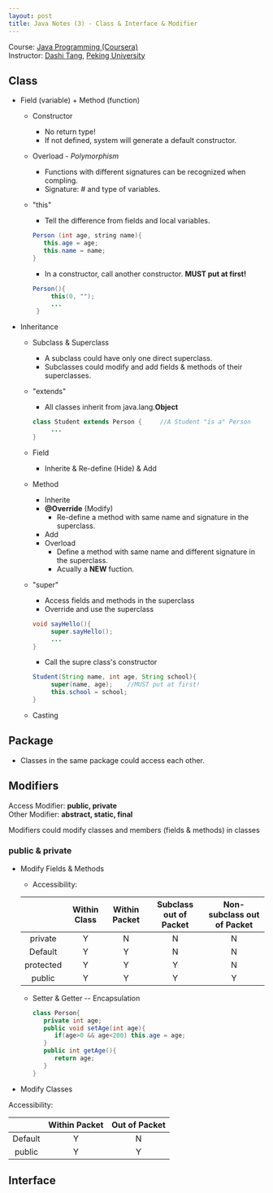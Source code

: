 ```yaml
---
layout: post
title: Java Notes (3) - Class & Interface & Modifier
---
```

Course: [Java Programming (Coursera)](https://class.coursera.org/pkujava-001)  
Instructor: [Dashi Tang](https://www.coursera.org/instructor/~3838), [Peking University](http://english.pku.edu.cn/)

## Class
* Field (variable) + Method (function)
    * Constructor
       * No return type!
       * If not defined, system will generate a default constructor.
    * Overload - _Polymorphism_
       * Functions with different signatures can be recognized when compling.
        * Signature: # and type of variables.
    * "this"
        * Tell the difference from fields and local variables.
    
        ```java
       Person (int age, string name){
           this.age = age;
           this.name = name;
       }
       ```
    
       * In a constructor, call another constructor. **MUST put at first!**
    
       ```java
       Person(){
            this(0, "");
            ...
        }
       ```
       
* Inheritance
    * Subclass & Superclass
       * A subclass could have only one direct superclass.
       * Subclasses could modify and add fields & methods of their superclasses.
    * "extends"
       * All classes inherit from java.lang.**Object**
       
       ```java
       class Student extends Person {     //A Student "is a" Person
            ...
      }
      ```
      
    * Field
       * Inherite & Re-define (Hide) & Add
    * Method
       * Inherite
       * **@Override** (Modify)
          * Re-define a method with same name and signature in the superclass.
       * Add
       * Overload
          * Define a method with same name and different signature in the superclass.
          * Acually a **NEW** fuction.
    * "super"
       * Access fields and methods in the superclass
       * Override and use the superclass
       
       ``` java
       void sayHello(){
            super.sayHello();
            ...
       }
       ```
       
       * Call the supre class's constructor
       
       ```java
       Student(String name, int age, String school){
            super(name, age);    //MUST put at first!
            this.school = school;
       }
       ```
    * Casting

## Package
* Classes in the same package could access each other.

## Modifiers
Access Modifier: **public, private**  
Other Modifier: **abstract, static, final**  

Modifiers could modify classes and members (fields & methods) in classes

### public & private
* Modify Fields & Methods  

    * Accessibility:

   |  | Within Class | Within Packet | Subclass out of Packet | Non-subclass out of Packet |
   | :---: | :---: | :---: | :---: | :---: |
   | private | Y | N | N | N |
   | Default | Y | Y | N | N |
   | protected | Y | Y | Y | N |
   | public | Y | Y | Y | Y |
      
    * Setter & Getter -- Encapsulation
      
      ```java
      class Person{
         private int age;
         public void setAge(int age){
            if(age>0 && age<200) this.age = age;
         }
         public int getAge(){
            return age;
         }
      }
      ```
      
* Modify Classes

Accessibility:

|  | Within Packet | Out of Packet |
| :---: | :---: | :---: |
| Default | Y | N |
| public | Y | Y |

## Interface
